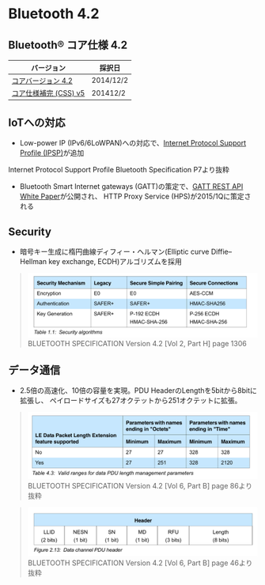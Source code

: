 # Bluetooth 4.2

## Bluetooth® コア仕様 4.2

| バージョン | 採択日 |
| -- | -- |
| [コアバージョン 4.2](https://www.bluetooth.org/DocMan/handlers/DownloadDoc.ashx?doc_id=286439]https://www.bluetooth.org/DocMan/handlers/DownloadDoc.ashx?doc_id=286439) | 2014/12/2 |
| [コア仕様補完 (CSS) v5](https://www.bluetooth.org/DocMan/handlers/DownloadDoc.ashx?doc_id=291904) | 201412/2|

## IoTへの対応

* Low-power IP (IPv6/6LoWPAN)への対応で、[Internet Protocol Support Profile (IPSP)](https://www.bluetooth.org/DocMan/handlers/DownloadDoc.ashx?doc_id=296307)が追加

>
Internet Protocol Support Profile
Bluetooth Specification P7より抜粋 


* Bluetooth Smart Internet gateways (GATT)の策定で、[GATT REST API White Paper](https://www.bluetooth.org/docman/handlers/downloaddoc.ashx?doc_id=285910)が公開され、 HTTP Proxy Service (HPS)が2015/1Qに策定される

## Security

* 暗号キー生成に楕円曲線ディフィー・ヘルマン(Elliptic curve Diffie–Hellman key exchange, ECDH)アルゴリズムを採用

>![](LESecure.png)
BLUETOOTH SPECIFICATION Version 4.2 [Vol 2, Part H] page 1306


## データ通信

* 2.5倍の高速化、10倍の容量を実現。PDU HeaderのLengthを5bitから8bitに拡張し、
ペイロードサイズも27オクテットから251オクテットに拡張。

>![](LengthExt.png)
BLUETOOTH SPECIFICATION Version 4.2 [Vol 6, Part B] page 86より抜粋

>![](PDUHeaderLength.png)
BLUETOOTH SPECIFICATION Version 4.2 [Vol 6, Part B] page 46より抜粋

